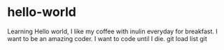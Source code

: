 # hello-world
Learning
Hello world, I like my coffee with inulin everyday for breakfast. 
I want to be an amazing coder. I want to code until I die.
git load list
git
